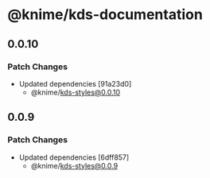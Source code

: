 # @knime/kds-documentation

## 0.0.10

### Patch Changes

- Updated dependencies [91a23d0]
  - @knime/kds-styles@0.0.10

## 0.0.9

### Patch Changes

- Updated dependencies [6dff857]
  - @knime/kds-styles@0.0.9
